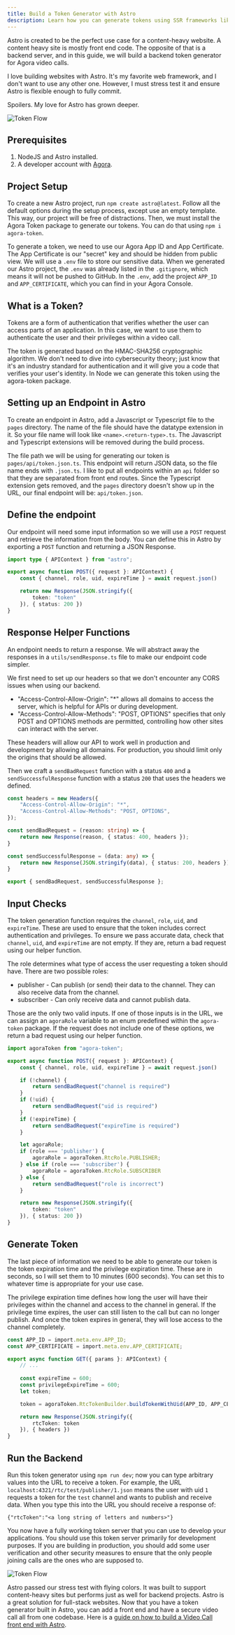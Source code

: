 ```yaml
---
title: Build a Token Generator with Astro
description: Learn how you can generate tokens using SSR frameworks like Astro.
---
```


Astro is created to be the perfect use case for a content-heavy website. A content heavy site is mostly front end code. The opposite of that is a backend server, and in this guide, we will build a backend token generator for Agora video calls. 

I love building websites with Astro. It's my favorite web framework, and I don't want to use any other one. However, I must stress test it and ensure Astro is flexible enough to fully commit.

Spoilers. My love for Astro has grown deeper. 

![Token Flow](assets/token-flow.png)

## Prerequisites
1. NodeJS and Astro installed.
2. A developer account with [Agora](https://console.agora.io/).

## Project Setup
To create a new Astro project, run `npm create astro@latest`. Follow all the default options during the setup process, except use an empty template. This way, our project will be free of distractions. Then, we must install the Agora Token package to generate our tokens. You can do that using `npm i agora-token`.

To generate a token, we need to use our Agora App ID and App Certificate. The App Certificate is our "secret" key and should be hidden from public view. We will use a `.env` file to store our sensitive data. When we generated our Astro project, the `.env` was already listed in the `.gitignore`, which means it will not be pushed to GitHub. In the `.env`, add the project `APP_ID` and `APP_CERTIFICATE`, which you can find in your Agora Console.

## What is a Token?
Tokens are a form of authentication that verifies whether the user can access parts of an application. In this case, we want to use them to authenticate the user and their privileges within a video call. 

The token is generated based on the HMAC-SHA256 cryptographic algorithm. We don't need to dive into cybersecurity theory; just know that it's an industry standard for authentication and it will give you a code that verifies your user's identity. In Node we can generate this token using the agora-token package.

## Setting up an Endpoint in Astro
To create an endpoint in Astro, add a Javascript or Typescript file to the `pages` directory. The name of the file should have the datatype extension in it. So your file name will look like `<name>.<return-type>.ts`. The Javascript and Typescript extensions will be removed during the build process.

The file path we will be using for generating our token is `pages/api/token.json.ts`. This endpoint will return JSON data, so the file name ends with `.json.ts`. I like to put all endpoints within an `api` folder so that they are separated from front end routes. Since the Typescript extension gets removed, and the `pages` directory doesn't show up in the URL, our final endpoint will be: `api/token.json`.

## Define the endpoint
Our endpoint will need some input information so we will use a `POST` request and retrieve the information from the body. You can define this in Astro by exporting a `POST` function and returning a JSON Response.


```ts
import type { APIContext } from "astro";

export async function POST({ request }: APIContext) {
    const { channel, role, uid, expireTime } = await request.json()

    return new Response(JSON.stringify({
        token: "token"
    }), { status: 200 })
}
```

## Response Helper Functions
An endpoint needs to return a response. We will abstract away the responses in a `utils/sendResponse.ts` file to make our endpoint code simpler. 

We first need to set up our headers so that we don't encounter any CORS issues when using our backend.

* "Access-Control-Allow-Origin": "*" allows all domains to access the server, which is helpful for APIs or during development.
* "Access-Control-Allow-Methods": "POST, OPTIONS" specifies that only POST and OPTIONS methods are permitted, controlling how other sites can interact with the server.

These headers will allow our API to work well in production and development by allowing all domains. For production, you should limit only the origins that should be allowed.

Then we craft a `sendBadRequest` function with a status `400` and a `sendSuccessfulResponse` function with a status `200` that uses the headers we defined.

```ts
const headers = new Headers({
    "Access-Control-Allow-Origin": "*",
    "Access-Control-Allow-Methods": "POST, OPTIONS",
});

const sendBadRequest = (reason: string) => {
    return new Response(reason, { status: 400, headers });
}

const sendSuccessfulResponse = (data: any) => {
    return new Response(JSON.stringify(data), { status: 200, headers });
}

export { sendBadRequest, sendSuccessfulResponse };
```

## Input Checks
The token generation function requires the `channel`, `role`,  `uid`, and `expireTime`. These are used to ensure that the token includes correct authentication and privileges. To ensure we pass accurate data, check that `channel`, `uid`, and `expireTime` are not empty. If they are, return a bad request using our helper function.

The role determines what type of access the user requesting a token should have. There are two possible roles:
* publisher - Can publish (or send) their data to the channel. They can also receive data from the channel.
* subscriber - Can only receive data and cannot publish data.

Those are the only two valid inputs. If one of those inputs is in the URL, we can assign an `agoraRole` variable to an enum predefined within the `agora-token` package. If the request does not include one of these options, we return a bad request using our helper function.

```ts
import agoraToken from "agora-token";

export async function POST({ request }: APIContext) {
    const { channel, role, uid, expireTime } = await request.json()

    if (!channel) {
        return sendBadRequest("channel is required")
    }
    if (!uid) {
        return sendBadRequest("uid is required")
    }
    if (!expireTime) {
        return sendBadRequest("expireTime is required")
    }

    let agoraRole;
    if (role === 'publisher') {
        agoraRole = agoraToken.RtcRole.PUBLISHER;
    } else if (role === 'subscriber') {
        agoraRole = agoraToken.RtcRole.SUBSCRIBER
    } else {
        return sendBadRequest("role is incorrect")
    }

    return new Response(JSON.stringify({
        token: "token"
    }), { status: 200 })
}
```

## Generate Token
The last piece of information we need to be able to generate our token is the token expiration time and the privilege expiration time. These are in seconds, so I will set them to 10 minutes (600 seconds). You can set this to whatever time is appropriate for your use case.

The privilege expiration time defines how long the user will have their privileges within the channel and access to the channel in general. If the privilege time expires, the user can still listen to the call but can no longer publish. And once the token expires in general, they will lose access to the channel completely.

```ts
const APP_ID = import.meta.env.APP_ID;
const APP_CERTIFICATE = import.meta.env.APP_CERTIFICATE;

export async function GET({ params }: APIContext) {
    // ...
    
    const expireTime = 600;
    const privilegeExpireTime = 600;
    let token;

    token = agoraToken.RtcTokenBuilder.buildTokenWithUid(APP_ID, APP_CERTIFICATE, params.channel, params.uid, role, expireTime, privilegeExpireTime);

    return new Response(JSON.stringify({
        rtcToken: token
    }), { headers })
}
```

## Run the Backend
Run this token generator using `npm run dev`; now you can type arbitrary values into the URL to receive a token. For example, the URL `localhost:4321/rtc/test/publisher/1.json` means the user with uid `1` requests a token for the `test` channel and wants to publish and receive data. When you type this into the URL you should receive a response of: 

```
{"rtcToken":"<a long string of letters and numbers>"}
```

You now have a fully working token server that you can use to develop your applications. You should use this token server primarily for development purposes. If you are building in production, you should add some user verification and other security measures to ensure that the only people joining calls are the ones who are supposed to.

![Token Flow](assets/token-flow.png)

Astro passed our stress test with flying colors. It was built to support content-heavy sites but performs just as well for backend projects. Astro is a great solution for full-stack websites. Now that you have a token generator built in Astro, you can add a front end and have a secure video call all from one codebase. Here is a [guide on how to build a Video Call front end with Astro](https://www.agora.io/en/blog/build-a-video-call-app-with-astro-and-reactjs/).